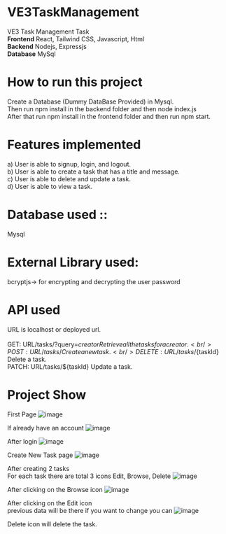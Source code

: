 # VE3TaskManagement
VE3 Task Management Task <br />
**Frontend** React, Tailwind CSS, Javascript, Html <br />
**Backend** Nodejs, Expressjs <br />
**Database** MySql <br />

# How to run this project
Create a Database (Dummy DataBase Provided) in Mysql. <br />
Then run npm install in the backend folder and then node index.js <br /> 
After that run npm install in the frontend folder and then run npm start.

# Features implemented
a) User is able to signup, login, and logout.<br />
b) User is able to create a task that has a title and message. <br />
c) User is able to delete and update a task. <br />
d) User is able to view a task.<br />

# Database used :: 
Mysql <br />

# External Library used:
bcryptjs-> for encrypting and decrypting the user password

# API used
URL is localhost or deployed url. <br />
<br />
GET: URL/tasks/?query=${creator}   Retrieve all the tasks for a creator. <br />
POST: URL/tasks/    Create a new task. <br />
DELETE: URL/tasks/${taskId}  Delete a task. <br />
PATCH: URL/tasks/${taskId}  Update a task. <br />

# Project Show
First Page
![image](https://github.com/maditya01/VE3TaskManagement/assets/60269271/1ba85027-2c32-4479-8f65-de1a5e8c8b25)

If already have an account
![image](https://github.com/maditya01/VE3TaskManagement/assets/60269271/1dd43a3b-5f10-4f7d-9fe8-2784904a0206)

After login
![image](https://github.com/maditya01/VE3TaskManagement/assets/60269271/e6521c0e-3630-4189-9ce5-72eaa722e663)

Create New Task page
![image](https://github.com/maditya01/VE3TaskManagement/assets/60269271/2e2df5d7-fd22-4833-accf-dc0f53517371)

After creating 2 tasks <br />
For each task there are total 3 icons Edit, Browse, Delete
![image](https://github.com/maditya01/VE3TaskManagement/assets/60269271/d96b03a0-47f6-45ff-b439-9eeb6fe3ccdf)

After clicking on the Browse icon
![image](https://github.com/maditya01/VE3TaskManagement/assets/60269271/698b8d62-cca9-4868-a4eb-bcdd4ce42388)

After clicking on the Edit icon <br />
previous data will be there if you want to change you can
![image](https://github.com/maditya01/VE3TaskManagement/assets/60269271/7d4ef403-3ba8-4cdf-af9c-6330949aff81)

Delete icon will delete the task.
